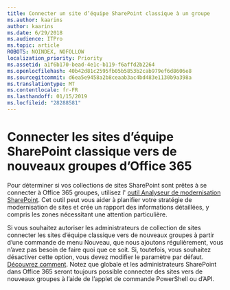 ```yaml
---
title: Connecter un site d’équipe SharePoint classique à un groupe
ms.author: kaarins
author: kaarins
ms.date: 6/29/2018
ms.audience: ITPro
ms.topic: article
ROBOTS: NOINDEX, NOFOLLOW
localization_priority: Priority
ms.assetid: a1f6b170-bead-4e1c-b119-f6affd2b2264
ms.openlocfilehash: 40b42d81c2595fb05b5853b2cab979ef6d8606e8
ms.sourcegitcommit: d6ea5e9458a2b8ceaab3ac4bd483e1130b9a398a
ms.translationtype: MT
ms.contentlocale: fr-FR
ms.lasthandoff: 01/15/2019
ms.locfileid: "28288581"
---
```

# <a name="connect-classic-sharepoint-team-sites-to-new-office-365-groups"></a>Connecter les sites d’équipe SharePoint classique vers de nouveaux groupes d’Office 365

Pour déterminer si vos collections de sites SharePoint sont prêtes à se connecter à Office 365 groupes, utilisez l' [outil Analyseur de modernisation SharePoint](https://go.microsoft.com/fwlink/?linkid=873066). Cet outil peut vous aider à planifier votre stratégie de modernisation de sites et crée un rapport des informations détaillées, y compris les zones nécessitant une attention particulière.
  
Si vous souhaitez autoriser les administrateurs de collection de sites connecter les sites d’équipe classique vers de nouveaux groupes à partir d’une commande de menu Nouveau, que nous ajoutons régulièrement, vous n’avez pas besoin de faire quoi que ce soit. Si, toutefois, vous souhaitez désactiver cette option, vous devez modifier le paramètre par défaut. [Découvrez comment](https://go.microsoft.com/fwlink/?linkid=2004316). Notez que globale et les administrateurs SharePoint dans Office 365 seront toujours possible connecter des sites vers de nouveaux groupes à l’aide de l’applet de commande PowerShell ou d’API.
  

